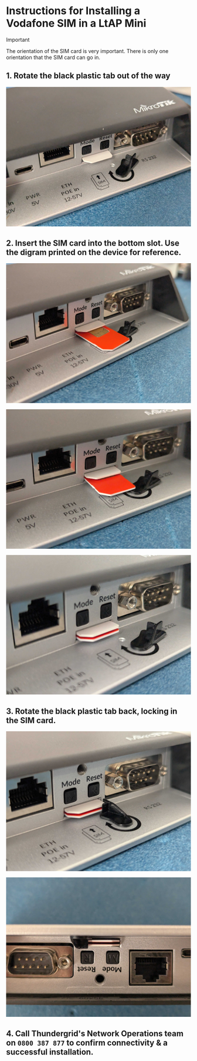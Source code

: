 # Instructions for Installing a Vodafone SIM in a LtAP Mini

> [!IMPORTANT]
> The orientation of the SIM card is very important. There is only one orientation that the SIM card can go in.

## 1. Rotate the black plastic tab out of the way
![Rotated Black Plastic Tab](https://github.com/Thundergrid149/Thundergrid-Installer-Instructions/blob/b8bd6889d9727819ad7abb9680688ae4780bad03/Files/LtAP%20Mini%20Vodafone%20Installation/1.jpg)                                                      

## 2. Insert the SIM card into the bottom slot. Use the digram printed on the device for reference.
![Partially Inserted SIM 1](https://github.com/Thundergrid149/Thundergrid-Installer-Instructions/blob/b8bd6889d9727819ad7abb9680688ae4780bad03/Files/LtAP%20Mini%20Vodafone%20Installation/2.jpg)

![Partially Inserted SIM 2](https://github.com/Thundergrid149/Thundergrid-Installer-Instructions/blob/b8bd6889d9727819ad7abb9680688ae4780bad03/Files/LtAP%20Mini%20Vodafone%20Installation/3.jpg)       

![Fully Inserted SIM](https://github.com/Thundergrid149/Thundergrid-Installer-Instructions/blob/b8bd6889d9727819ad7abb9680688ae4780bad03/Files/LtAP%20Mini%20Vodafone%20Installation/4.jpg)       

## 3. Rotate the black plastic tab back, locking in the SIM card.

![Black Plastic Tab Locked](https://github.com/Thundergrid149/Thundergrid-Installer-Instructions/blob/b8bd6889d9727819ad7abb9680688ae4780bad03/Files/LtAP%20Mini%20Vodafone%20Installation/5.jpg)

![Top Down View](https://github.com/Thundergrid149/Thundergrid-Installer-Instructions/blob/b8bd6889d9727819ad7abb9680688ae4780bad03/Files/LtAP%20Mini%20Vodafone%20Installation/6.jpg)

## 4. Call Thundergrid's Network Operations team on `0800 387 877` to confirm connectivity & a successful installation.